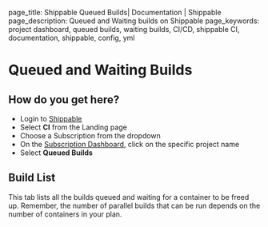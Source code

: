 page_title: Shippable Queued Builds| Documentation | Shippable
page_description: Queued and Waiting builds on Shippable
page_keywords: project dashboard, queued builds, waiting builds, CI/CD, shippable CI, documentation, shippable, config, yml

# Queued and Waiting Builds

## How do you get here?

- Login to [Shippable](https://shippable.com)
- Select **CI** from the Landing page
- Choose a Subscription from the dropdown
- On the [Subscription Dashboard](ci_dashboard), click on the specific project name
- Select **Queued Builds**

## Build List

This tab lists all the builds queued and waiting for a container to be freed up. Remember, the number of parallel builds that can be run depends on the number of containers in your plan.

